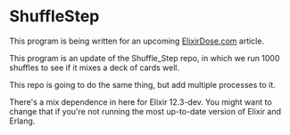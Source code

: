 # ShuffleStep

This program is being written for an upcoming [ElixirDose.com](http://elixirdose.com) article.

This program is an update of the Shuffle_Step repo, in which we run 1000 shuffles to see if it mixes a deck of cards well.

This repo is going to do the same thing, but add multiple processes to it.

There's a mix dependence in here for Elixir 12.3-dev.  You might want to change that if you're not running the most up-to-date version of Elixir and Erlang.
